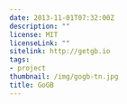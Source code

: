 ```yaml
---
date: 2013-11-01T07:32:00Z
description: ""
license: MIT
licenseLink: ""
sitelink: http://getgb.io
tags:
- project
thumbnail: /img/gogb-tn.jpg
title: GoGB
---
```


